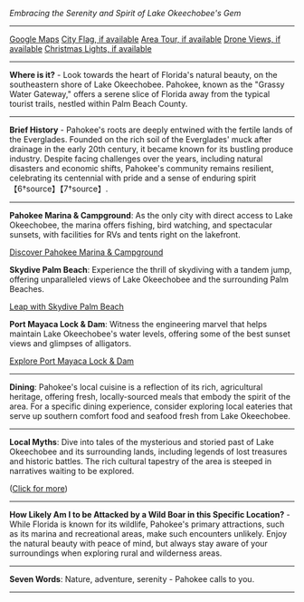 *Embracing the Serenity and Spirit of Lake Okeechobee's Gem*

---

[Google Maps](https://www.google.com/maps/place/Pahokee,+FL/data=!3m1!1e3)
[City Flag, if available](https://www.google.com/search?tbm=isch&q=Pahokee+FL+Flag+Picture)
[Area Tour, if available](https://www.youtube.com/results?search_query=Pahokee+FL+4k+tour)
[Drone Views, if available](https://www.youtube.com/results?search_query=Pahokee+FL+4k+drone)
[Christmas Lights, if available](https://www.youtube.com/results?search_query=Pahokee+FL+christmas+lights&sp=CAI%253D)

---

**Where is it?** - Look towards the heart of Florida's natural beauty, on the southeastern shore of Lake Okeechobee. Pahokee, known as the "Grassy Water Gateway," offers a serene slice of Florida away from the typical tourist trails, nestled within Palm Beach County.

---

**Brief History** - Pahokee's roots are deeply entwined with the fertile lands of the Everglades. Founded on the rich soil of the Everglades' muck after drainage in the early 20th century, it became known for its bustling produce industry. Despite facing challenges over the years, including natural disasters and economic shifts, Pahokee's community remains resilient, celebrating its centennial with pride and a sense of enduring spirit【6†source】【7†source】.

---

**Pahokee Marina & Campground**: As the only city with direct access to Lake Okeechobee, the marina offers fishing, bird watching, and spectacular sunsets, with facilities for RVs and tents right on the lakefront. 

  [Discover Pahokee Marina & Campground](https://www.youtube.com/results?search_query=Pahokee+FL+Marina+Campground)

**Skydive Palm Beach**: Experience the thrill of skydiving with a tandem jump, offering unparalleled views of Lake Okeechobee and the surrounding Palm Beaches.

  [Leap with Skydive Palm Beach](https://www.youtube.com/results?search_query=Pahokee+FL+Skydive+Palm+Beach)

**Port Mayaca Lock & Dam**: Witness the engineering marvel that helps maintain Lake Okeechobee's water levels, offering some of the best sunset views and glimpses of alligators.

  [Explore Port Mayaca Lock & Dam](https://www.youtube.com/results?search_query=Pahokee+FL+Port+Mayaca+Lock+Dam)

---

**Dining**: Pahokee's local cuisine is a reflection of its rich, agricultural heritage, offering fresh, locally-sourced meals that embody the spirit of the area. For a specific dining experience, consider exploring local eateries that serve up southern comfort food and seafood fresh from Lake Okeechobee.

---

**Local Myths**: Dive into tales of the mysterious and storied past of Lake Okeechobee and its surrounding lands, including legends of lost treasures and historic battles. The rich cultural tapestry of the area is steeped in narratives waiting to be explored. 

([Click for more](https://www.google.com/search?q=Pahokee+FL+local+myths))

---

**How Likely Am I to be Attacked by a Wild Boar in this Specific Location?** - While Florida is known for its wildlife, Pahokee's primary attractions, such as its marina and recreational areas, make such encounters unlikely. Enjoy the natural beauty with peace of mind, but always stay aware of your surroundings when exploring rural and wilderness areas.

---

**Seven Words**: Nature, adventure, serenity - Pahokee calls to you.

---